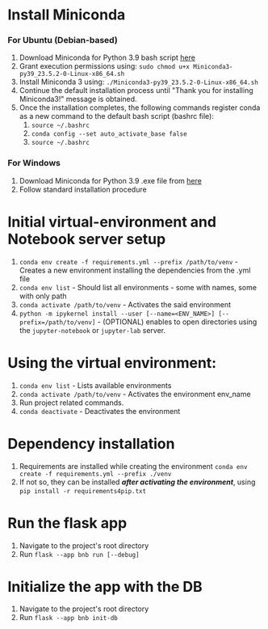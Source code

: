 # Install Miniconda
### For Ubuntu (Debian-based)
1. Download Miniconda for Python 3.9 bash script [here](https://repo.anaconda.com/miniconda/Miniconda3-py39_23.5.2-0-Linux-x86_64.sh)
2. Grant execution permissions using:
    `sudo chmod u+x Miniconda3-py39_23.5.2-0-Linux-x86_64.sh`
3. Install Miniconda 3 using:
    `./Miniconda3-py39_23.5.2-0-Linux-x86_64.sh`
4. Continue the default installation process until "Thank you for installing Miniconda3!" message is obtained.
5. Once the installation completes, the following commands register conda as a new command to the default bash script (bashrc file):
    1. `source ~/.bashrc`
    2. `conda config --set auto_activate_base false`
    3. `source ~/.bashrc`

### For Windows
1. Download Miniconda for Python 3.9 .exe file from [here](https://repo.anaconda.com/miniconda/Miniconda3-py39_23.5.2-0-Windows-x86_64.exe)
2. Follow standard installation procedure

# Initial virtual-environment and Notebook server setup
1. `conda env create -f requirements.yml --prefix /path/to/venv` - Creates a new environment installing the dependencies from the .yml file
2. `conda env list` - Should list all environments - some with names, some with only path
3. `conda activate /path/to/venv` - Activates the said environment
4. `python -m ipykernel install --user [--name=<ENV_NAME>] [--prefix=/path/to/venv]` - (OPTIONAL) enables to open directories using the `jupyter-notebook` or `jupyter-lab` server.

# Using the virtual environment:
1. `conda env list` - Lists available environments
2. `conda activate /path/to/venv` - Activates the environment env_name
3. Run project related commands.
4. `conda deactivate` - Deactivates the environment

# Dependency installation
1. Requirements are installed while creating the environment `conda env create -f requirements.yml --prefix ./venv`
2. If not so, they can be installed _**after activating the environment**_, using `pip install -r requirements4pip.txt`

# Run the flask app
1. Navigate to the project's root directory
2. Run `flask --app bnb run [--debug]`

# Initialize the app with the DB
1. Navigate to the project's root directory
2. Run `flask --app bnb init-db`



